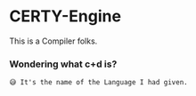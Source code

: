 # CERTY-Engine
This is a Compiler folks.

### Wondering what c+d is? 
```😅 It's the name of the Language I had given.```
